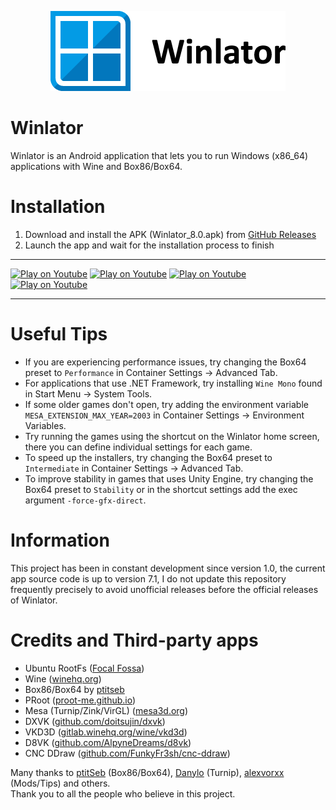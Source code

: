 <p align="center">
	<img src="logo.png" width="376" height="128" alt="Winlator Logo" />  
</p>

# Winlator

Winlator is an Android application that lets you to run Windows (x86_64) applications with Wine and Box86/Box64.

# Installation

1. Download and install the APK (Winlator_8.0.apk) from [GitHub Releases](https://github.com/brunodev85/winlator/releases)
2. Launch the app and wait for the installation process to finish

----

[![Play on Youtube](https://img.youtube.com/vi/ETYDgKz4jBQ/3.jpg)](https://www.youtube.com/watch?v=ETYDgKz4jBQ)
[![Play on Youtube](https://img.youtube.com/vi/9E4wnKf2OsI/2.jpg)](https://www.youtube.com/watch?v=9E4wnKf2OsI)
[![Play on Youtube](https://img.youtube.com/vi/czEn4uT3Ja8/2.jpg)](https://www.youtube.com/watch?v=czEn4uT3Ja8)
[![Play on Youtube](https://img.youtube.com/vi/eD36nxfT_Z0/2.jpg)](https://www.youtube.com/watch?v=eD36nxfT_Z0)

----

# Useful Tips

- If you are experiencing performance issues, try changing the Box64 preset to `Performance` in Container Settings -> Advanced Tab.
- For applications that use .NET Framework, try installing `Wine Mono` found in Start Menu -> System Tools.
- If some older games don't open, try adding the environment variable `MESA_EXTENSION_MAX_YEAR=2003` in Container Settings -> Environment Variables.
- Try running the games using the shortcut on the Winlator home screen, there you can define individual settings for each game.
- To speed up the installers, try changing the Box64 preset to `Intermediate` in Container Settings -> Advanced Tab.
- To improve stability in games that uses Unity Engine, try changing the Box64 preset to `Stability` or in the shortcut settings add the exec argument `-force-gfx-direct`.

# Information

This project has been in constant development since version 1.0, the current app source code is up to version 7.1, I do not update this repository frequently precisely to avoid unofficial releases before the official releases of Winlator.

# Credits and Third-party apps
- Ubuntu RootFs ([Focal Fossa](https://releases.ubuntu.com/focal))
- Wine ([winehq.org](https://www.winehq.org/))
- Box86/Box64 by [ptitseb](https://github.com/ptitSeb)
- PRoot ([proot-me.github.io](https://proot-me.github.io))
- Mesa (Turnip/Zink/VirGL) ([mesa3d.org](https://www.mesa3d.org))
- DXVK ([github.com/doitsujin/dxvk](https://github.com/doitsujin/dxvk))
- VKD3D ([gitlab.winehq.org/wine/vkd3d](https://gitlab.winehq.org/wine/vkd3d))
- D8VK ([github.com/AlpyneDreams/d8vk](https://github.com/AlpyneDreams/d8vk))
- CNC DDraw ([github.com/FunkyFr3sh/cnc-ddraw](https://github.com/FunkyFr3sh/cnc-ddraw))

Many thanks to [ptitSeb](https://github.com/ptitSeb) (Box86/Box64), [Danylo](https://blogs.igalia.com/dpiliaiev/tags/mesa/) (Turnip), [alexvorxx](https://github.com/alexvorxx) (Mods/Tips) and others.<br>
Thank you to all the people who believe in this project.